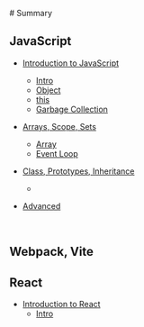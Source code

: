 ‌# Summary

## JavaScript

* [Introduction to JavaScript]()
  
    * [Intro](./JavaScript/1-1Introduction.md)
    * [Object](./JavaScript/1-2Object.md)
    * [this](./JavaScript/Prototypes&Inheritance.md)
    * [Garbage Collection]()
    
* [Arrays, Scope, Sets]()
  
  * [Array](./JavaScript/2-1Array.md)
  * [Event Loop](./JavaSciprt./2-4EventLoop.md)
  
* [Class, Prototypes, Inheritance]()

  * 

* [Advanced]()

    

    

  ​    

## Webpack, Vite

## React

* [Introduction to React](react.md)
  * [Intro](./React/Intro.md)